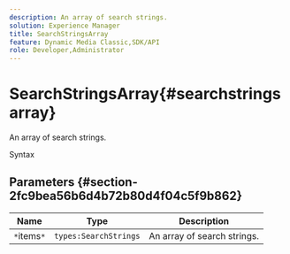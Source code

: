 ```yaml
---
description: An array of search strings.
solution: Experience Manager
title: SearchStringsArray
feature: Dynamic Media Classic,SDK/API
role: Developer,Administrator
---
```


# SearchStringsArray{#searchstringsarray}

An array of search strings.

 Syntax 

## Parameters {#section-2fc9bea56b6d4b72b80d4f04c5f9b862}

|  Name  | Type  | Description  |
|---|---|---|
|  `*`items`*`  | `types:SearchStrings`  | An array of search strings.  |

